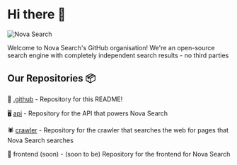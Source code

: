# Hi there 👋
![Nova Search](https://github.com/user-attachments/assets/a7168029-1e2d-41f3-8257-808bbded39a5)

Welcome to Nova Search's GitHub organisation! We're an open-source search engine with completely independent search results - no third parties

## Our Repositories 📦
🐙 [.github](https://github.com/Nova-Search/.github) - Repository for this README!

🖥️ [api](https://github.com/Nova-Search/api) - Repository for the API that powers Nova Search

🕷️ [crawler](https://github.com/Nova-Search/crawler) - Repository for the crawler that searches the web for pages that Nova Search searches

📱 frontend (soon) - (soon to be) Repository for the frontend for Nova Search
